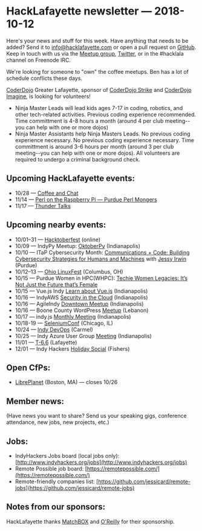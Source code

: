 # HackLafayette newsletter — 2018-10-12

Here's your news and stuff for this week. Have anything that needs to be added? Send it to info@hacklafayette.com or open a pull request on [GitHub](https://github.com/hacklafayette/newsletter). Keep in touch with us via the [Meetup group](https://www.meetup.com/hacklafayette/), [Twitter](https://twitter.com/hacklafayette), or in the #hacklala channel on Freenode IRC.

We're looking for someone to "own" the coffee meetups. Ben has a lot of schedule conflicts these days.

[CoderDojo](http://www.greaterlafayettecommerce.com/greater-lafayette-coder-dojo) Greater Lafayette, sponsor of [CoderDojo Strike](http://www.signupgenius.com/go/5080945aea62ea5f49-coderdojo) and [CoderDojo Imagine](http://www.signupgenius.com/go/5080945aea62ea5f49-coderdojo1), is looking for volunteers!

- Ninja Master Leads will lead kids ages 7-17 in coding, robotics, and other tech-related activities. Previous coding experience recommended. Time committment is 4-8 hours a month (around 4 per club meeting--you can help with one or more dojos)
- Ninja Master Assistants help Ninja Masters Leads. No previous coding experience necessary.
  No previous coding experience necessary. Time committment is around 3-6 hours per month (around 3 per club meeting--you can help with one or more dojos). All volunteers are required to undergo a criminal background check.

## Upcoming HackLafayette events:
* 10/28 — [Coffee and Chat](https://www.meetup.com/hacklafayette/events/pcmxklyxnblc/)
* 11/14 — [Perl on the Raspberry Pi — Purdue Perl Mongers](https://www.meetup.com/hacklafayette/events/255069972/) 
* 11/17 — [Thunder Talks](https://www.meetup.com/hacklafayette/events/253414559/)

## Upcoming nearby events:
* 10/01–31 — [Hacktoberfest](https://hacktoberfest.digitalocean.com/) (online)
* 10/09 — IndyPy Meetup: [OktoberPy](https://www.meetup.com/indypy/events/248715488/) (Indianapolis)
* 10/10 — ITaP Cybersecurity Month: [Communications + Code: Building Cybersecurity Strategies for Humans and Machines](https://www.itap.purdue.edu/newsroom/180928-Cybersecurity-Speaker-Oct-11.html) with [Jessy Irwin](https://twitter.com/jessysaurusrex) (Purdue)
* 10/12–13 — [Ohio LinuxFest](https://ohiolinux.org/) (Columbus, OH)
* 10/15 — Purdue Women in HPC(WHPC): [Techie Women Legacies: It’s Not Just the Future that’s Female](https://www.eventbrite.com/e/purdue-whpc-october-meeting-tickets-50387801270)
* 10/15 — Vue.js Indy [Learn about Vue.js](https://www.meetup.com/vuejsindy/events/249029627/) (Indianapolis)
* 10/16 — IndyAWS [Security in the Cloud](https://www.meetup.com/IndyAWS/events/sjrtmpyxnbvb/) (Indianapolis)
* 10/16 — AgileIndy [Downtown Meetup](https://www.meetup.com/agileindy/events/fvtjcqyxnbvb/) (Indianapolis)
* 10/16 — Boone County WordPress [Meetup](https://www.meetup.com/Boone-County-WordPress-Meetup/events/jlbhvpyxnbvb/) (Lebanon)
* 10/17 — indy.js [Monthly Meeting](https://www.meetup.com/indyjs/events/ljvvdpyxnbwb/) (Indianapolis)
* 10/18-19 — [SeleniumConf](https://www.seleniumconf.us/) (Chicago, IL)
* 10/24 — [Indy DevOps](https://www.meetup.com/IndyDevOps/events/jwvfcqyxnbpc/) (Carmel)
* 10/25 — Indy Azure User Group [Meeting](https://www.meetup.com/Indy-Azure-User-Group/events/xkhznpyxnbhc/) (Indianapolis)
* 11/01 — [T-6.6](https://www.meetup.com/tminus/events/qrrjgpyxpbmc/) (Lafayette)
* 12/01 — Indy Hackers [Holiday Social](http://www.indyhackers.org/holiday-social-2018) (Fishers)

## Open CfPs:
* [LibrePlanet](https://my.fsf.org/node/20/) (Boston, MA) — closes 10/26

## Member news:

(Have news you want to share? Send us your speaking gigs, conference attendance, new jobs, new projects, etc.)

## Jobs:

- IndyHackers Jobs board (local jobs only): [http://www.indyhackers.org/jobs](http://www.indyhackers.org/jobs)
- Remote Possible job board: [https://remotepossible.com/](https://remotepossible.com/)
- Remote-friendly companies list: [https://github.com/jessicard/remote-jobs](https://github.com/jessicard/remote-jobs)

## Notes from our sponsors:

HackLafayette thanks [MatchBOX](http://matchboxstudio.org/) and [O'Reilly](http://www.oreilly.com/) for their sponsorship.
